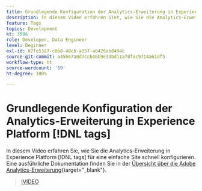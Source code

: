 ```yaml
---
title: Grundlegende Konfiguration der Analytics-Erweiterung in Experience Platform [!DNL tags]
description: In diesem Video erfahren Siet, wie Sie die Analytics-Erweiterung in Experience Platform [!DNL tags]  für eine einfache Site schnell konfigurieren können.
feature: Tags
topics: Development
kt: 3586
role: Developer, Data Engineer
level: Beginner
exl-id: 07fe5327-c8b8-48cb-a357-a0426ab8494c
source-git-commit: a45667a8d7ccb46b9e33bd11a78fac9714a61df5
workflow-type: ht
source-wordcount: '59'
ht-degree: 100%

---
```


# Grundlegende Konfiguration der Analytics-Erweiterung in Experience Platform [!DNL tags]

In diesem Video erfahren Sie, wie Sie die Analytics-Erweiterung in Experience Platform [!DNL tags] für eine einfache Site schnell konfigurieren. Eine ausführliche Dokumentation finden Sie in der [Übersicht über die Adobe Analytics-Erweiterung](https://experienceleague.adobe.com/docs/experience-platform/tags/extensions/adobe/analytics/overview.html?lang=de){target="_blank"}.

>[!VIDEO](https://video.tv.adobe.com/v/28751/?quality=12&learn=on)
